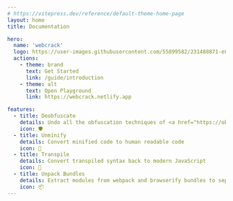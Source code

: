 ```yaml
---
# https://vitepress.dev/reference/default-theme-home-page
layout: home
title: Documentation

hero:
  name: 'webcrack'
  logo: https://user-images.githubusercontent.com/55899582/231488871-e83fb827-1b25-4ec9-a326-b14244677e87.png
  actions:
    - theme: brand
      text: Get Started
      link: /guide/introduction
    - theme: alt
      text: Open Playground
      link: https://webcrack.netlify.app

features:
  - title: Deobfuscate
    details: Undo all the obfuscation techniques of <a href="https://obfuscator.io">obfuscator.io</a>
    icon: 🛡️
  - title: Unminify
    details: Convert minified code to human readable code
    icon: 🧹
  - title: Transpile
    details: Convert transpiled syntax back to modern JavaScript
    icon: 🧩
  - title: Unpack Bundles
    details: Extract modules from webpack and browserify bundles to separate files
    icon: 📦
---
```

